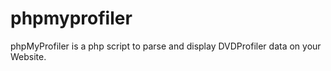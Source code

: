 phpmyprofiler
=============

phpMyProfiler is a php script to parse and display DVDProfiler data on your Website.
